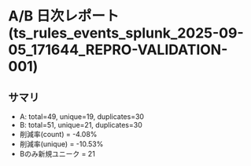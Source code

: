 # A/B 日次レポート (ts_rules_events_splunk_2025-09-05_171644_REPRO-VALIDATION-001)

## サマリ
- A: total=49, unique=19, duplicates=30
- B: total=51, unique=21, duplicates=30
- 削減率(count) = -4.08%
- 削減率(unique) = -10.53%
- Bのみ新規ユニーク = 21
